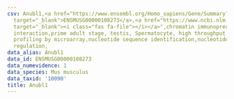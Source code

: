 ```yaml
---
csv: Anubl1,<a href="https://www.ensembl.org/Homo_sapiens/Gene/Summary?db=core;g=ENSMUSG00000108273"
  target="_blank">ENSMUSG00000108273</a>,<a href="https://www.ncbi.nlm.nih.gov/pubmed/23834426"
  target="_blank"><i class="fas fa-file"></i></a>",chromatin immunoprecipitation assay,direct
  interaction,prime adult stage, testis, Spermatocyte, high throughput transcription
  profiling by microarray,nucleotide sequence identification,nucleotide sequence identification,transcriptional
  regulation,
data_alias: Anubl1
data_id: ENSMUSG00000108273
data_numevidence: 1
data_species: Mus musculus
data_taxid: '10090'
title: Anubl1
---
```

